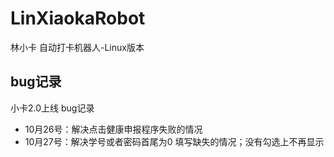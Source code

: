 # LinXiaokaRobot
林小卡 自动打卡机器人-Linux版本
## bug记录
小卡2.0上线 bug记录
- 10月26号：解决点击健康申报程序失败的情况
- 10月27号：解决学号或者密码首尾为0 填写缺失的情况；没有勾选上不再显示
